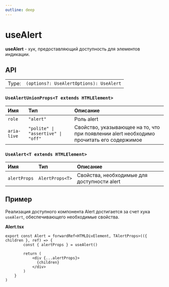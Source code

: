 ```yaml
---
outline: deep
---
```


# useAlert

**useAlert** - хук, предоставляющий доступность для элементов индикации.

## API

|       |                                                                  |
| ----: |:-----------------------------------------------------------------|
| Type: | `(options?: UseAlertOptions): UseAlert` |

### `UseAlertUnionProps<T extends HTMLElement>`

| Имя               | Тип      | Описание    |
|:-------------------|:-----------|:-----------|
| `role`  | `"alert"`   | Роль alert  | 
| `aria-live`  | `"polite" \| "assertive" \| "off"`   | Свойство, указывающее на то, что при появлении alert необходимо прочитать его содержимое  | 

### `UseAlert<T extends HTMLElement>`

| Имя               | Тип      | Описание    |
|:-------------------|:-----------|:-----------|
| `alertProps`  | `AlertProps<T>`   | Свойства, необходимые для доступности alert  | 

## Пример

Реализация доступного компонента Alert достигается за счет хука `useAlert`, обеспечивающего необходимые свойства.

**Alert.tsx**

```tsx
export const Alert = forwardRef<HTMLDivElement, TAlertProps>(({ children }, ref) => {
        const { alertProps } = useAlert()

        return (
            <div {...alertProps}>
              {children}
            </div>
        )
    }
)
```
